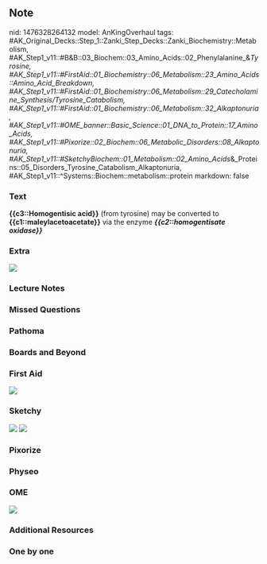 ## Note
nid: 1476328264132
model: AnKingOverhaul
tags: #AK_Original_Decks::Step_1::Zanki_Step_Decks::Zanki_Biochemistry::Metabolism, #AK_Step1_v11::#B&B::03_Biochem::03_Amino_Acids::02_Phenylalanine_&_Tyrosine, #AK_Step1_v11::#FirstAid::01_Biochemistry::06_Metabolism::23_Amino_Acids::Amino_Acid_Breakdown, #AK_Step1_v11::#FirstAid::01_Biochemistry::06_Metabolism::29_Catecholamine_Synthesis/Tyrosine_Catabolism, #AK_Step1_v11::#FirstAid::01_Biochemistry::06_Metabolism::32_Alkaptonuria, #AK_Step1_v11::#OME_banner::Basic_Science::01_DNA_to_Protein::17_Amino_Acids, #AK_Step1_v11::#Pixorize::02_Biochem::06_Metabolic_Disorders::08_Alkaptonuria, #AK_Step1_v11::#SketchyBiochem::01_Metabolism::02_Amino_Acids_&_Proteins::05_Disorders_Tyrosine_Catabolism_Alkaptonuria, #AK_Step1_v11::^Systems::Biochem::metabolism::protein
markdown: false

### Text
<div>
  <b>{{c3::Homogentisic acid}}</b> (from tyrosine) may be converted
  to <b>{{c1::maleylacetoacetate}}</b> via the enzyme <i style=
  "font-weight: bold;">{{c2::homogentisate oxidase}}</i>
</div>

### Extra
<img src="paste-615108036264146.jpg">

### Lecture Notes


### Missed Questions


### Pathoma


### Boards and Beyond


### First Aid
<img src="tmpKXcS5e.png">

### Sketchy
<img src="Screen%20Shot%202021-01-07%20at%2015.14.12.jpg">
<img src="Screen%20Shot%202021-01-07%20at%2015.14.22.jpg">

### Pixorize


### Physeo


### OME
<div class="ome-widget">
  <a href=
  "https://onlinemeded.org/spa/dna-to-protein/amino-acids/acquire?ref=anki">
  <img src="_OME_AnkiFlashcards_Lesson_6.png"></a>
</div>

### Additional Resources


### One by one

